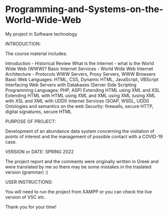 # Programming-and-Systems-on-the-World-Wide-Web
My project in Software technology

INTRODUCTION:

The course material includes:

Introduction - Historical Review
What is the Internet - what is the World Wide Web (WWW)?
Basic Internet Services - World Wide Web
Internet Architecture - Protocols
WWW Servers, Proxy Servers, WWW Browsers
Basic Web Languages: HTML, CSS, Dynamic HTML, JavaScript, VBScript
Interfacing Web Servers with Databases (Server Side Scripting Programming Languages: PHP, ASP)
Extending HTML using XML and XSL
Extending HTML with HTML using XML and XML using XML (using XML with XSL and XML with UDDI) Internet Services (SOAP, WSDL, UDDI)
Ontologies and semantics on the web
Security: firewalls, secure HTTP, digital signatures, secure HTML

PURPOSE OF PROJECT:

Development of an abundance data system concerning the visitation of points of interest and the management of possible contact with a COVID-19 case.

VERSION or DATE: SPRING 2022

The project report and the comments were originally written in Greek and were translated by me so there may be some mistakes in the traslated version (grammar) :)

USER INSTRUCTIONS:

You will need to run the project from XAMPP or you can check the live version of VSC etc.

Thank you for your time!
